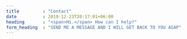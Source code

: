 ```yaml
---
title         : "Contact"
date          : 2019-12-23T20:17:01+06:00
heading       : "<span>Hi.</span> How can I help?"
form_heading  : "SEND ME A MESSAGE AND I WILL GET BACK TO YOU ASAP"
---
```



